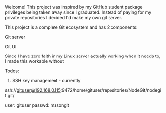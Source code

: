Welcome! This project was inspired by my GitHub student package privileges being taken away since I graduated.
Instead of paying for my private repositories I decided I'd make my own git server.

This project is a complete Git ecosystem and has 2 components:

Git server

Git UI

Since I have zero faith in my Linux server actually working when it needs to, I made this workable without

Todos:

1. SSH key management - currently

ssh://gituser@192.168.0.115:9472/home/gituser/repositories/NodeGit/nodegit.git/

user: gituser
passwd: masongit